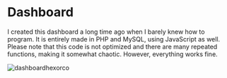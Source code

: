 # Dashboard

I created this dashboard a long time ago when I barely knew how to program. It is entirely made in PHP and MySQL, using JavaScript as well.
Please note that this code is not optimized and there are many repeated functions, making it somewhat chaotic. However, everything works fine.

![dashboardhexorco](https://github.com/tirldev/Dashboard/assets/97565183/2431ced8-c983-4476-8e80-95549d7e3630)
